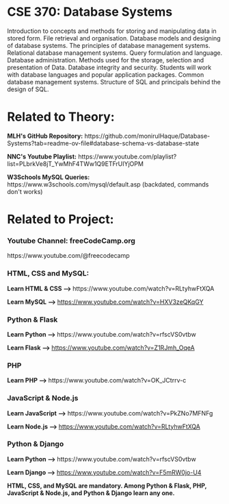 <h1>CSE 370: Database Systems</h1>

<p>Introduction to concepts and methods for storing and manipulating data in stored form. File retrieval and organisation. Database models and designing of database systems. The principles of database management systems. Relational database management systems. Query formulation and language. Database administration. Methods used for the storage, selection and presentation of Data. Database integrity and security. Students will work with database languages and popular application packages. Common database management systems. Structure of SQL and principals behind the design of SQL.</p>


<h1>Related to Theory:</h1>
<p><b>MLH's GitHub Repository:</b>
  https://github.com/monirulHaque/Database-Systems?tab=readme-ov-file#database-schema-vs-database-state</p>

<p><b>NNC's Youtube Playlist:</b> https://www.youtube.com/playlist?list=PLbrkVe8jT_YwMhF4TWw1Q9ETFrUIYjOPM</p>

<p><b>W3Schools MySQL Queries:</b> https://www.w3schools.com/mysql/default.asp (backdated, commands don't works)</p>


<h1>Related to Project:</h1>

<h3>Youtube Channel: freeCodeCamp.org</h3>
https://www.youtube.com/@freecodecamp

<h3>HTML, CSS and MySQL:</h3>
<b>Learn HTML & CSS --> </b> https://www.youtube.com/watch?v=RLtyhwFtXQA

<b>Learn MySQL --> </b> https://www.youtube.com/watch?v=HXV3zeQKqGY

<h3>Python & Flask</h3>
<b>Learn Python --> </b> https://www.youtube.com/watch?v=rfscVS0vtbw

<b>Learn Flask --> </b> https://www.youtube.com/watch?v=Z1RJmh_OqeA

<h3>PHP</h3>
<b>Learn PHP --> </b> https://www.youtube.com/watch?v=OK_JCtrrv-c

<h3>JavaScript & Node.js</h3>
<b>Learn JavaScript --> </b> https://www.youtube.com/watch?v=PkZNo7MFNFg

<b>Learn Node.js --> </b> https://www.youtube.com/watch?v=RLtyhwFtXQA

<h3>Python & Django</h3>
<b>Learn Python --> </b> https://www.youtube.com/watch?v=rfscVS0vtbw

<b>Learn Django --> </b> https://www.youtube.com/watch?v=F5mRW0jo-U4


<b>HTML, CSS, and MySQL are mandatory. Among Python & Flask, PHP, JavaScript & Node.js, and Python & Django learn any one.</b>
